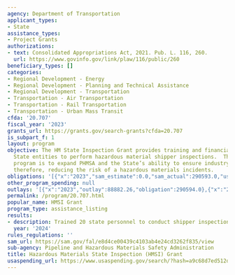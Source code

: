 ```yaml
---
agency: Department of Transportation
applicant_types:
- State
assistance_types:
- Project Grants
authorizations:
- text: Consolidated Appropriations Act, 2021. Pub. L. 116, 260.
  url: https://www.govinfo.gov/link/plaw/116/public/260
beneficiary_types: []
categories:
- Regional Development - Energy
- Regional Development - Planning and Technical Assistance
- Regional Development - Transportation
- Transportation - Air Transportation
- Transportation - Rail Transportation
- Transportation - Urban Mass Transit
cfda: '20.707'
fiscal_year: '2023'
grants_url: https://grants.gov/search-grants?cfda=20.707
is_subpart_f: 1
layout: program
objective: The HM State Inspection Grant provides training and financial support for
  State entities to perform hazardous material shipper inspections.  The goal of this
  program is to expand PHMSA and the State’s ability to ensure industry compliance
  therefore, reducing the risk of a hazardous materials incidents.
obligations: '[{"x":"2023","sam_estimate":0.0,"sam_actual":290593.0,"usa_spending_actual":290594.0},{"x":"2024","sam_estimate":0.0,"sam_actual":178865.0,"usa_spending_actual":281865.0},{"x":"2025","sam_estimate":0.0,"sam_actual":2500000.0,"usa_spending_actual":0.0}]'
other_program_spending: null
outlays: '[{"x":"2023","outlay":88882.26,"obligation":290594.0},{"x":"2024","outlay":0.0,"obligation":281865.0},{"x":"2025","outlay":0.0,"obligation":0.0}]'
permalink: /program/20.707.html
popular_name: HMSI Grant
program_type: assistance_listing
results:
- description: Trained 20 state personnel to conduct shipper inspections.
  year: '2024'
rules_regulations: ''
sam_url: https://sam.gov/fal/e8d4ce00439c4103ab4e24cd3262f835/view
sub-agency: Pipeline and Hazardous Materials Safety Administration
title: Hazardous Materials State Inspection (HMSI) Grant
usaspending_url: https://www.usaspending.gov/search/?hash=a9c68d7ed512dcd7bb9c0f464a8ffe2a
---
```

